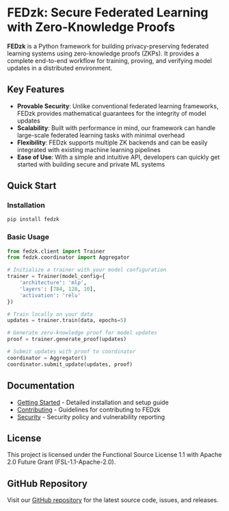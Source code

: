 # FEDzk: Secure Federated Learning with Zero-Knowledge Proofs

**FEDzk** is a Python framework for building privacy-preserving federated learning systems using zero-knowledge proofs (ZKPs). It provides a complete end-to-end workflow for training, proving, and verifying model updates in a distributed environment.

## Key Features

- **Provable Security**: Unlike conventional federated learning frameworks, FEDzk provides mathematical guarantees for the integrity of model updates
- **Scalability**: Built with performance in mind, our framework can handle large-scale federated learning tasks with minimal overhead
- **Flexibility**: FEDzk supports multiple ZK backends and can be easily integrated with existing machine learning pipelines
- **Ease of Use**: With a simple and intuitive API, developers can quickly get started with building secure and private ML systems

## Quick Start

### Installation

```bash
pip install fedzk
```

### Basic Usage

```python
from fedzk.client import Trainer
from fedzk.coordinator import Aggregator

# Initialize a trainer with your model configuration
trainer = Trainer(model_config={
    'architecture': 'mlp',
    'layers': [784, 128, 10],
    'activation': 'relu'
})

# Train locally on your data
updates = trainer.train(data, epochs=5)

# Generate zero-knowledge proof for model updates
proof = trainer.generate_proof(updates)

# Submit updates with proof to coordinator
coordinator = Aggregator()
coordinator.submit_update(updates, proof)
```

## Documentation

- [Getting Started](getting_started.md) - Detailed installation and setup guide
- [Contributing](CONTRIBUTING.md) - Guidelines for contributing to FEDzk
- [Security](SECURITY.md) - Security policy and vulnerability reporting

## License

This project is licensed under the Functional Source License 1.1 with Apache 2.0 Future Grant (FSL-1.1-Apache-2.0).

## GitHub Repository

Visit our [GitHub repository](https://github.com/guglxni/fedzk) for the latest source code, issues, and releases.
